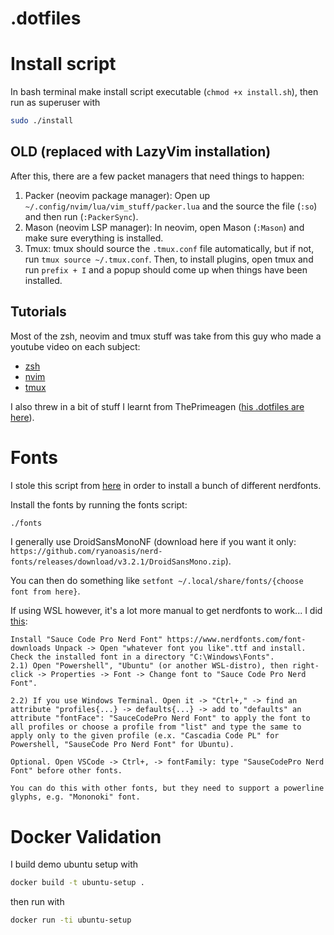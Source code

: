 # .dotfiles

# Install script

In bash terminal make install script executable (`chmod +x install.sh`), then run as superuser with

```bash
sudo ./install
```

## OLD (replaced with LazyVim installation)

After this, there are a few packet managers that need things to happen:

1. Packer (neovim package manager): Open up `~/.config/nvim/lua/vim_stuff/packer.lua` and the source the file (`:so`) and then run (`:PackerSync`).
2. Mason (neovim LSP manager): In neovim, open Mason (`:Mason`) and make sure everything is installed.
3. Tmux: tmux should source the `.tmux.conf` file automatically, but if not, run `tmux source ~/.tmux.conf`. Then, to install plugins, open tmux and run `prefix + I` and a popup should come up when things have been installed.

## Tutorials

Most of the zsh, neovim and tmux stuff was take from this guy who made a youtube video on each subject:

- [zsh](https://youtu.be/CF1tMjvHDRA)
- [nvim](https://youtu.be/vdn_pKJUda8)
- [tmux](https://youtu.be/U-omALWIBos)

I also threw in a bit of stuff I learnt from ThePrimeagen ([his .dotfiles are here](https://github.com/ThePrimeagen/.dotfiles)).

# Fonts

I stole this script from [here](https://gist.github.com/matthewjberger/7dd7e079f282f8138a9dc3b045ebefa0?permalink_comment_id=4005789#gistcomment-4005789) in order to install a bunch of different nerdfonts.

Install the fonts by running the fonts script:

```bash
./fonts
```

I generally use DroidSansMonoNF (download here if you want it only: `https://github.com/ryanoasis/nerd-fonts/releases/download/v3.2.1/DroidSansMono.zip`).

You can then do something like `setfont ~/.local/share/fonts/{choose font from here}`.

If using WSL however, it's a lot more manual to get nerdfonts to work... I did [this](https://superuser.com/a/1634999):

```
Install "Sauce Code Pro Nerd Font" https://www.nerdfonts.com/font-downloads Unpack -> Open "whatever font you like".ttf and install. Check the installed font in a directory "C:\Windows\Fonts".
2.1) Open "Powershell", "Ubuntu" (or another WSL-distro), then right-click -> Properties -> Font -> Change font to "Sauce Code Pro Nerd Font".

2.2) If you use Windows Terminal. Open it -> "Ctrl+," -> find an attribute "profiles{...} -> defaults{...} -> add to "defaults" an attribute "fontFace": "SauceCodePro Nerd Font" to apply the font to all profiles or choose a profile from "list" and type the same to apply only to the given profile (e.x. "Cascadia Code PL" for Powershell, "SauseCode Pro Nerd Font" for Ubuntu).

Optional. Open VSCode -> Ctrl+, -> fontFamily: type "SauseCodePro Nerd Font" before other fonts.

You can do this with other fonts, but they need to support a powerline glyphs, e.g. "Mononoki" font.
```

# Docker Validation

I build demo ubuntu setup with

```bash
docker build -t ubuntu-setup .
```

then run with

```bash
docker run -ti ubuntu-setup
```

